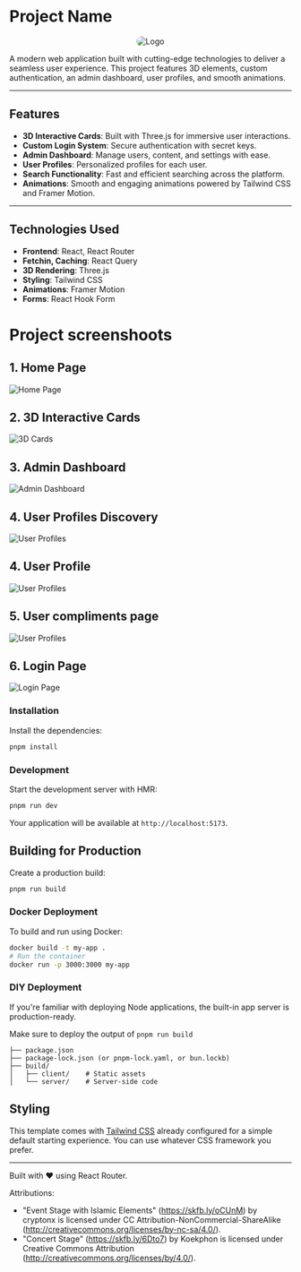 # Project Name

<p align="center">
  <img style="border-radius: 1rem;" src="./public/demo/logo.png" alt="Logo">
</p>


A modern web application built with cutting-edge technologies to deliver a seamless user experience.
This project features 3D elements, custom authentication, an admin dashboard, user profiles, and smooth animations.

---

## Features

- **3D Interactive Cards**: Built with Three.js for immersive user interactions.
- **Custom Login System**: Secure authentication with secret keys.
- **Admin Dashboard**: Manage users, content, and settings with ease.
- **User Profiles**: Personalized profiles for each user.
- **Search Functionality**: Fast and efficient searching across the platform.
- **Animations**: Smooth and engaging animations powered by Tailwind CSS and Framer Motion.

---

## Technologies Used

- **Frontend**: React, React Router
- **Fetchin, Caching**: React Query
- **3D Rendering**: Three.js
- **Styling**: Tailwind CSS
- **Animations**: Framer Motion
- **Forms**: React Hook Form

# Project screenshoots

## 1. Home Page
![Home Page](./public/demo/home.png)


## 2. 3D Interactive Cards
![3D Cards](./public/demo/cards.png)


## 3. Admin Dashboard
![Admin Dashboard](./public/demo/admin.png)

## 4. User Profiles Discovery
![User Profiles](./public/demo/profiles.png)

## 4. User Profile
![User Profiles](./public/demo/profile.png)

## 5. User compliments page
![User Profiles](./public/demo/complimentsFeed.png)

## 6. Login Page
![Login Page](./public/demo/login.png)


### Installation

Install the dependencies:

```bash
pnpm install
```

### Development

Start the development server with HMR:

```bash
pnpm run dev
```

Your application will be available at `http://localhost:5173`.

## Building for Production

Create a production build:

```bash
pnpm run build
```

### Docker Deployment

To build and run using Docker:

```bash
docker build -t my-app .
# Run the container
docker run -p 3000:3000 my-app
```

### DIY Deployment

If you're familiar with deploying Node applications, the built-in app server is production-ready.

Make sure to deploy the output of `pnpm run build`

```
├── package.json
├── package-lock.json (or pnpm-lock.yaml, or bun.lockb)
├── build/
│   ├── client/    # Static assets
│   └── server/    # Server-side code
```

## Styling

This template comes with [Tailwind CSS](https://tailwindcss.com/) already configured for a simple default starting experience. You can use whatever CSS framework you prefer.

---

Built with ❤️ using React Router.


Attributions:
- "Event Stage with Islamic Elements" (https://skfb.ly/oCUnM) by cryptonx is licensed under CC Attribution-NonCommercial-ShareAlike (http://creativecommons.org/licenses/by-nc-sa/4.0/).
- "Concert Stage" (https://skfb.ly/6Dto7) by Koekphon is licensed under Creative Commons Attribution (http://creativecommons.org/licenses/by/4.0/).
